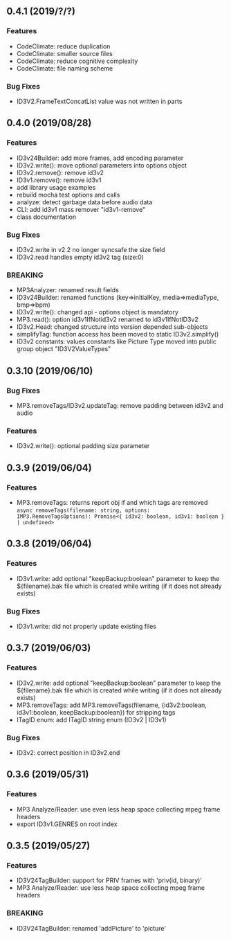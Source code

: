 <a name="0.4.1"></a>
## 0.4.1 (2019/?/?)
### Features
*   CodeClimate: reduce duplication
*   CodeClimate: smaller source files
*   CodeClimate: reduce cognitive complexity
*   CodeClimate: file naming scheme
 
### Bug Fixes
*   ID3V2.FrameTextConcatList value was not written in parts

<a name="0.4.0"></a>
## 0.4.0 (2019/08/28)
### Features
*   ID3v24Builder: add more frames, add encoding parameter
*   ID3v2.write(): move optional parameters into options object 
*   ID3v2.remove(): remove id3v2
*   ID3v1.remove(): remove id3v1
*   add library usage examples
*   rebuild mocha test options and calls
*   analyze: detect garbage data before audio data
*   CLI: add id3v1 mass remover "id3v1-remove"
*   class documentation

### Bug Fixes
*   ID3v2.write in v2.2 no longer syncsafe the size field
*   ID3v2.read handles empty id3v2 tag (size:0) 

### BREAKING
*   MP3Analyzer: renamed result fields
*   ID3v24Builder: renamed functions (key=>initialKey, media=>mediaType, bmp=>bpm)
*   ID3v2.write(): changed api - options object is mandatory
*   MP3.read(): option id3v1IfNotid3v2 renamed to id3v1IfNotID3v2
*   ID3v2.Head: changed structure into version depended sub-objects 
*   simplifyTag: function access has been moved to static ID3v2.simplify()
*   ID3v2 constants: values constants like Picture Type moved into public group object "ID3V2ValueTypes" 

<a name="0.3.10"></a>
## 0.3.10 (2019/06/10)
### Bug Fixes
*   MP3.removeTags/ID3v2.updateTag: remove padding between id3v2 and audio

### Features
*   ID3v2.write(): optional padding size parameter

<a name="0.3.9"></a>
## 0.3.9 (2019/06/04)
### Features
*   MP3.removeTags: returns report obj if and which tags are removed
`async removeTags(filename: string, options: IMP3.RemoveTagsOptions): Promise<{ id3v2: boolean, id3v1: boolean } | undefined>`

<a name="0.3.8"></a>
## 0.3.8 (2019/06/04)
### Features
*   ID3v1.write: add optional "keepBackup:boolean" parameter to keep the ${filename}.bak file which is created while writing (if it does not already exists)

### Bug Fixes
*   ID3v1.write: did not properly update existing files

<a name="0.3.7"></a>
## 0.3.7 (2019/06/03)
### Features
*   ID3v2.write: add optional "keepBackup:boolean" parameter to keep the ${filename}.bak file which is created while writing (if it does not already exists)
*   MP3.removeTags: add MP3.removeTags(filename, {id3v2:boolean, id3v1:boolean, keepBackup:boolean}) for stripping tags
*   ITagID enum: add ITagID string enum (ID3v2 | ID3v1)

### Bug Fixes
*   ID3v2: correct position in ID3v2.end 

<a name="0.3.6"></a>
## 0.3.6 (2019/05/31)
### Features
*   MP3 Analyze/Reader: use even less heap space collecting mpeg frame headers
*   export ID3v1.GENRES on root index

<a name="0.3.5"></a>
## 0.3.5 (2019/05/27)

### Features
*   ID3V24TagBuilder: support for PRIV frames with 'priv(id, binary)'
*   MP3 Analyze/Reader: use less heap space collecting mpeg frame headers

### BREAKING
*   ID3V24TagBuilder: renamed 'addPicture' to 'picture'

